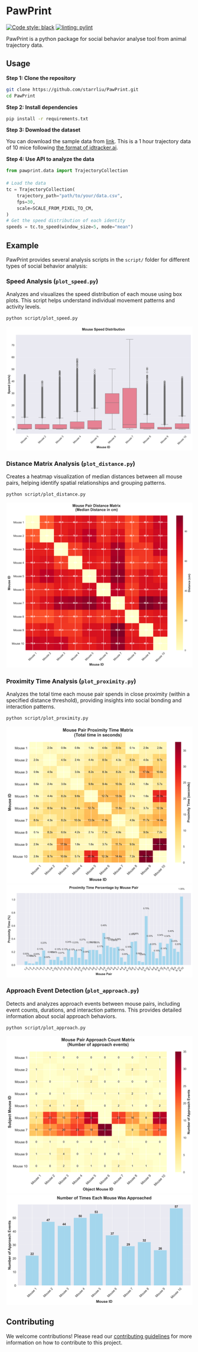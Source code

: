 # PawPrint
[![Code style: black](https://img.shields.io/badge/code%20style-black-000000.svg)](https://github.com/psf/black)
[![linting: pylint](https://img.shields.io/badge/linting-pylint-yellowgreen)](https://github.com/pylint-dev/pylint)


PawPrint is a python package for social behavior analyse tool from animal trajectory data.

## Usage

**Step 1: Clone the repository**
```bash
git clone https://github.com/starrliu/PawPrint.git
cd PawPrint
```

**Step 2: Install dependencies**
```bash
pip install -r requirements.txt
```

**Step 3: Download the dataset**

You can download the sample data from [link](https://disk.pku.edu.cn/link/AAA918DF0706484EA99506EC1B5C57C0B9). This is a 1 hour trajectory data of 10 mice following [the format of idtracker.ai](https://idtracker.ai/latest/user_guide/output_structure.html#:~:text=trajectories%3A%20Numpy%20array%20with%20shape%20(N_frames%2C%20N_animals%2C%202)%20with%20the%20xy%20coordinate%20for%20each%20identity%20and%20frame%20in%20the%20video.).

**Step 4: Use API to analyze the data**
```python
from pawprint.data import TrajectoryCollection

# Load the data
tc = TrajectoryCollection(
    trajectory_path="path/to/your/data.csv",
    fps=30,
    scale=SCALE_FROM_PIXEL_TO_CM,
)
# Get the speed distribution of each identity
speeds = tc.to_speed(window_size=5, mode="mean")
```

## Example

PawPrint provides several analysis scripts in the `script/` folder for different types of social behavior analysis:

### Speed Analysis (`plot_speed.py`)
Analyzes and visualizes the speed distribution of each mouse using box plots. This script helps understand individual movement patterns and activity levels.

```bash
python script/plot_speed.py
```

![Speed Distribution](imgs/speed_boxplots.png)

### Distance Matrix Analysis (`plot_distance.py`)
Creates a heatmap visualization of median distances between all mouse pairs, helping identify spatial relationships and grouping patterns.

```bash
python script/plot_distance.py
```

![Distance Matrix](imgs/distance_matrix.png)

### Proximity Time Analysis (`plot_proximity.py`)
Analyzes the total time each mouse pair spends in close proximity (within a specified distance threshold), providing insights into social bonding and interaction patterns.

```bash
python script/plot_proximity.py
```

![Proximity Time Matrix](imgs/proximity_time_matrix.png)
![Proximity Percentage](imgs/proximity_percentage.png)

### Approach Event Detection (`plot_approach.py`)
Detects and analyzes approach events between mouse pairs, including event counts, durations, and interaction patterns. This provides detailed information about social approach behaviors.

```bash
python script/plot_approach.py
```

![Approach Matrix](imgs/approach_matrix.png)
![Object Approach Counts](imgs/object_approach_counts.png)

## Contributing
We welcome contributions! Please read our [contributing guidelines](CONTRIBUTING.md) for more information on how to contribute to this project.